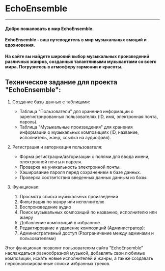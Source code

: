 # EchoEnsemble
__________________________
#### Добро пожаловать в мир EchoEnsemble.
#### EchoEnsemble - ваш путеводитель в мир музыкальных эмоций и вдохновения. 
#### На сайте вы найдете широкий выбор музыкальных произведений различных жанров, созданных талантливыми музыкантами со всего мира. Погрузитесь в атмосферу гармонии и красоты. 

## Техническое задание для проекта "EchoEnsemble":

1. Создание базы данных с таблицами:
    - Таблица "Пользователи" для хранения информации о зарегистрированных пользователях (ID, имя, электронная почта, пароль).
    - Таблица "Музыкальные произведения" для хранения информации о музыкальных композициях (ID, название, исполнитель, жанр, ссылка на аудиофайл).

2. Регистрация и авторихация пользователя:
   - Форма регистрации/авторизации с полями для ввода имени, электронной почты и пароля.
   - Проверка на уникальность электронной почты.
   - Хэширование пароля перед сохранением в базе данных.
   - Проверка соответствия введенных данных данным из базы.

3. Функционал:
    1) Просмотр списка музыкальных произведений
    2) Фильтрация по жанру или исполнителю
    3) Воспроизведение аудио
    4) Поиск музыкальных композиций по названию, исполнителю или жанру
    5) Добавление композиций в избранное
    6) Редактирование и удаление композиций (Администратор):
    7) Административный доступ (Разграничение между админами и пользователями)

Этот функционал позволит пользователям сайта "EchoEnsemble" наслаждаться разнообразной музыкой, добавлять свои любимые композиции, искать новые исполнителей и жанры, а также создавать персонализированные списки избранных треков.
